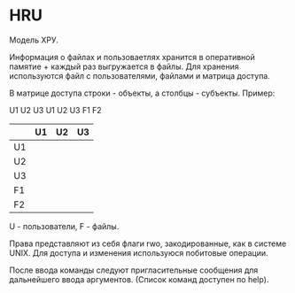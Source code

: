 # HRU

Модель ХРУ.

Информация о файлах и пользоваетлях хранится в оперативной памятие + каждый раз выгружается в файлы. 
Для хранения используются файл с пользователями, файлами и матрица доступа. 

В матрице доступа строки - объекты, а столбцы - субъекты.
Пример:

  U1 U2 U3
U1
U2
U3
F1
F2

|  | U1 | U2 | U3 |
| ------------- | ------------- | ------------- | ------------- |
| U1  |   |   |   |
| U2  |   |   |   |
| U3  |   |   |   |
| F1  |   |   |   |
| F2  |   |   |   |


U - пользователи, F - файлы.

Права представляют из себя флаги rwo, закодированные, как в системе UNIX. Для доступа и изменения используюся побитовые операции. 

После ввода команды следуют пригласительные сообщения для дальнейшего ввода аргументов. (Список команд доступен по help).
